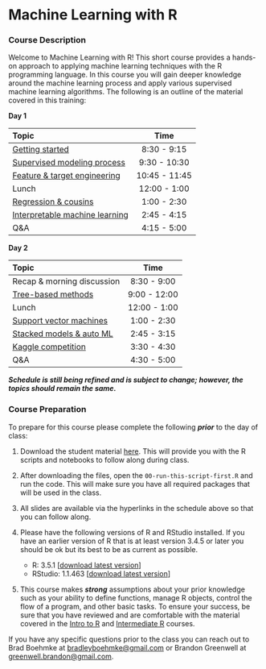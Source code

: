 
# Machine Learning with R

### Course Description

Welcome to Machine Learning with R\! This short course provides a
hands-on approach to applying machine learning techniques with the R
programming language. In this course you will gain deeper knowledge
around the machine learning process and apply various supervised machine
learning algorithms. The following is an outline of the material covered
in this training:

**Day
1**

| Topic                                                                                                             |     Time      |
| :---------------------------------------------------------------------------------------------------------------- | :-----------: |
| [Getting started](https://koalaverse.github.io/AnalyticsSummit19/01-intro.html)                                   |  8:30 - 9:15  |
| [Supervised modeling process](https://koalaverse.github.io/AnalyticsSummit19/02-supervised-modeling-process.html) | 9:30 - 10:30  |
| [Feature & target engineering](https://koalaverse.github.io/AnalyticsSummit19/03-engineering.html)                | 10:45 - 11:45 |
| Lunch                                                                                                             | 12:00 - 1:00  |
| [Regression & cousins](https://koalaverse.github.io/AnalyticsSummit19/04-regression.html)                         |  1:00 - 2:30  |
| [Interpretable machine learning](https://bradleyboehmke.github.io/CinDay-RUG-IML-2018/slides-source.html#1)       |  2:45 - 4:15  |
| Q\&A                                                                                                              |  4:15 - 5:00  |

**Day
2**

| Topic                                                                                       |     Time     |
| :------------------------------------------------------------------------------------------ | :----------: |
| Recap & morning discussion                                                                  | 8:30 - 9:00  |
| [Tree-based methods](https://koalaverse.github.io/AnalyticsSummit19/09-Trees.html)          | 9:00 - 12:00 |
| Lunch                                                                                       | 12:00 - 1:00 |
| [Support vector machines](https://koalaverse.github.io/AnalyticsSummit19/08-SVM.html)       | 1:00 - 2:30  |
| [Stacked models & auto ML](https://koalaverse.github.io/AnalyticsSummit19/10-stacking.html) | 2:45 - 3:15  |
| [Kaggle competition](https://www.kaggle.com/t/c58df800271e467b8e1bf5e9ca105b40)             | 3:30 - 4:30  |
| Q\&A                                                                                        | 4:30 - 5:00  |

***Schedule is still being refined and is subject to change; however,
the topics should remain the same.***

### Course Preparation

To prepare for this course please complete the following ***prior*** to
the day of class:

1.  Download the student material
    [here](https://minhaskamal.github.io/DownGit/#/home?url=https://github.com/koalaverse/AnalyticsSummit19/tree/master/student-scripts).
    This will provide you with the R scripts and notebooks to follow
    along during class.

2.  After downloading the files, open the `00-run-this-script-first.R`
    and run the code. This will make sure you have all required packages
    that will be used in the class.

3.  All slides are available via the hyperlinks in the schedule above so
    that you can follow along.

4.  Please have the following versions of R and RStudio installed. If
    you have an earlier version of R that is at least version 3.4.5 or
    later you should be ok but its best to be as current as possible.
    
      - R: 3.5.1 \[[download latest
        version](https://cran.r-project.org/)\]
      - RStudio: 1.1.463 \[[download latest
        version](https://www.rstudio.com/products/rstudio/download/#download)\]

5.  This course makes ***strong*** assumptions about your prior
    knowledge such as your ability to define functions, manage R
    objects, control the flow of a program, and other basic tasks. To
    ensure your success, be sure that you have reviewed and are
    comfortable with the material covered in the [Intro to
    R](https://github.com/uc-r/Intro-R) and [Intermediate
    R](https://github.com/uc-r/Intermediate-R) courses.

If you have any specific questions prior to the class you can reach out
to Brad Boehmke at <bradleyboehmke@gmail.com> or Brandon Greenwell at
<greenwell.brandon@gmail.com>.
